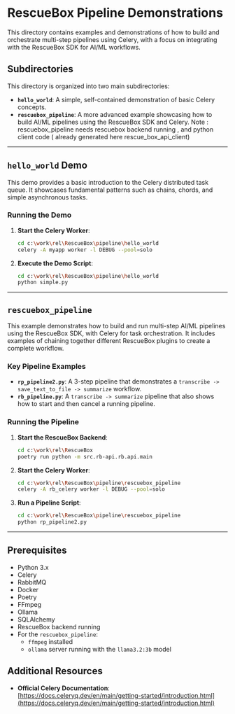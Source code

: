 # RescueBox Pipeline Demonstrations

This directory contains examples and demonstrations of how to build and orchestrate multi-step pipelines using Celery, with a focus on integrating with the RescueBox SDK for AI/ML workflows.

## Subdirectories

This directory is organized into two main subdirectories:

-   **`hello_world`**: A simple, self-contained demonstration of basic Celery concepts.
-   **`rescuebox_pipeline`**: A more advanced example showcasing how to build AI/ML pipelines using the RescueBox SDK and Celery.
     Note : rescuebox_pipeline needs rescuebox backend running , and python client code ( already generated here rescue_box_api_client)
---

## `hello_world` Demo

This demo provides a basic introduction to the Celery distributed task queue. It showcases fundamental patterns such as chains, chords, and simple asynchronous tasks.

### Running the Demo

1.  **Start the Celery Worker**:

    ```bash
    cd c:\work\rel\RescueBox\pipeline\hello_world
    celery -A myapp worker -l DEBUG --pool=solo
    ```

2.  **Execute the Demo Script**:

    ```bash
    cd c:\work\rel\RescueBox\pipeline\hello_world
    python simple.py
    ```

---

## `rescuebox_pipeline`

This example demonstrates how to build and run multi-step AI/ML pipelines using the RescueBox SDK, with Celery for task orchestration. It includes examples of chaining together different RescueBox plugins to create a complete workflow.

### Key Pipeline Examples

-   **`rp_pipeline2.py`**: A 3-step pipeline that demonstrates a `transcribe -> save_text_to_file -> summarize` workflow.
-   **`rb_pipeline.py`**: A `transcribe -> summarize` pipeline that also shows how to start and then cancel a running pipeline.

### Running the Pipeline

1.  **Start the RescueBox Backend**:

    ```bash
    cd c:\work\rel\RescueBox
    poetry run python -m src.rb-api.rb.api.main
    ```

2.  **Start the Celery Worker**:

    ```bash
    cd c:\work\rel\RescueBox\pipeline\rescuebox_pipeline
    celery -A rb_celery worker -l DEBUG --pool=solo
    ```

3.  **Run a Pipeline Script**:

    ```bash
    cd c:\work\rel\RescueBox\pipeline\rescuebox_pipeline
    python rp_pipeline2.py
    ```

---

## Prerequisites

-   Python 3.x
-   Celery
-   RabbitMQ
-   Docker
-   Poetry
-   FFmpeg
-   Ollama
-   SQLAlchemy
-   RescueBox backend running
-   For the `rescuebox_pipeline`:
    -   `ffmpeg` installed
    -   `ollama` server running with the `llama3.2:3b` model

## Additional Resources

-   **Official Celery Documentation**: [https://docs.celeryq.dev/en/main/getting-started/introduction.html](https://docs.celeryq.dev/en/main/getting-started/introduction.html)
